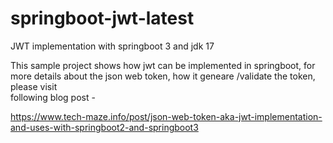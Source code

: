 # springboot-jwt-latest
JWT implementation with springboot 3 and jdk 17
 
 This sample project shows how jwt can be implemented in springboot, for more details about the json web token, how it geneare /validate the token, please visit    
 following blog post - 

https://www.tech-maze.info/post/json-web-token-aka-jwt-implementation-and-uses-with-springboot2-and-springboot3

